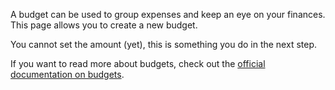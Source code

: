 A budget can be used to group expenses and keep an eye on your finances. This page allows you to create a new budget.

You cannot set the amount (yet), this is something you do in the next step.

If you want to read more about budgets, check out the [official documentation on budgets](https://firefly-iii.readthedocs.io/en/latest/concepts/budgets.html).

